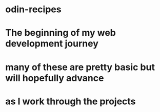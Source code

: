 # odin-recipes
# The beginning of my web development journey
# many of these are pretty basic but will hopefully advance 
# as I work through the projects